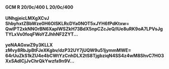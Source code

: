 #### GCM R 20/0c/400 L 20/0c/400
**UNhgjeicLMXgXCvJ**<br/>**ShbyhxtZBbWze0H6OlSKLRcDYa0NOT5xJYH6fPdKtxw=**<br/>**QwlPT2xkNNOrBN6XaplWSZkH73BdX5npCZcJeQ/IUe8uRK9oA7LPVsJgTYLxVs0foqFWoYZJhhNF2ZYT...**<br/><br/>
**yeNAAGxwZ9y3KLLX**<br/>**zMvy8RbJpBtFJeXKgbv/dzP32UY7jUQW9u51jymmMWE=**<br/>**64rUuZkS1kZU4e4bCWtYzCnhDLX2tS8TjgbziqN4SS4z4wM8ShvC7HO3XxSAdICjJvChrQkYwzfa9n9V...**
